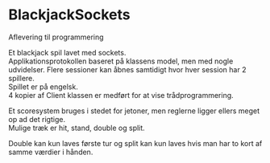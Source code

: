 # BlackjackSockets
Aflevering til programmering

Et blackjack spil lavet med sockets.<br/>
Applikationsprotokollen baseret på klassens model, men med nogle udvidelser.
Flere sessioner kan åbnes samtidigt hvor hver session har 2 spillere.<br/>
Spillet er på engelsk.<br/>
4 kopier af Client klassen er medført for at vise trådprogrammering.

Et scoresystem bruges i stedet for jetoner, men reglerne ligger ellers meget op ad det rigtige.<br/>
Mulige træk er hit, stand, double og split.

Double kan kun laves første tur og split kan kun laves hvis man har to kort af samme værdier i hånden. 
